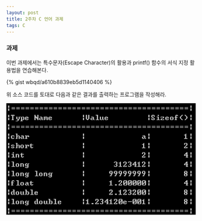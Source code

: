 ```yaml
---
layout: post
title: 2주차 C 언어 과제
tags: C
---
```


### 과제

이번 과제에서는 특수문자(Escape Character)의 활용과 printf() 함수의 서식 지정 활용법을 연습해본다.

{% gist wbqd/a610b8839eb5d1140406 %}

위 소스 코드를 토대로 다음과 같은 결과를 출력하는 프로그램을 작성해라.

![Alt text](/images/assignment-2-result.png)